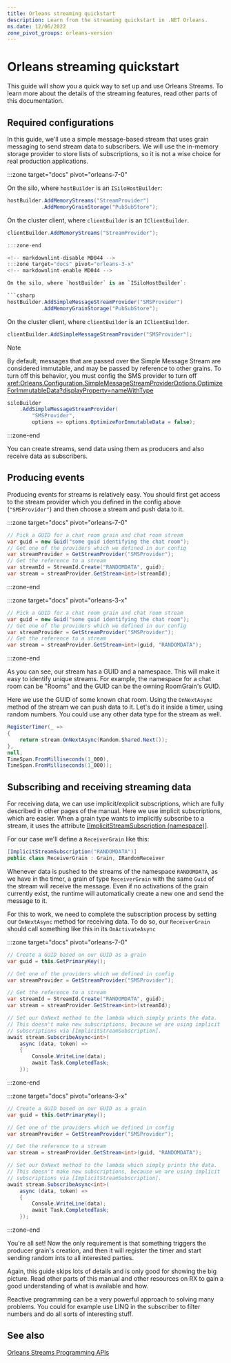 ```yaml
---
title: Orleans streaming quickstart
description: Learn from the streaming quickstart in .NET Orleans.
ms.date: 12/06/2022
zone_pivot_groups: orleans-version
---
```


# Orleans streaming quickstart

This guide will show you a quick way to set up and use Orleans Streams.
To learn more about the details of the streaming features, read other parts of this documentation.

## Required configurations

In this guide, we'll use a simple message-based stream that uses grain messaging to send stream data to subscribers. We will use the in-memory storage provider to store lists of subscriptions, so it is not a wise choice for real production applications.

<!-- markdownlint-disable MD044 -->
:::zone target="docs" pivot="orleans-7-0"
<!-- markdownlint-enable MD044 -->

On the silo, where `hostBuilder` is an `ISiloHostBuilder`:

```csharp
hostBuilder.AddMemoryStreams("StreamProvider")
           .AddMemoryGrainStorage("PubSubStore");
```

On the cluster client, where `clientBuilder` is an `IClientBuilder`.

```csharp
clientBuilder.AddMemoryStreams("StreamProvider");

:::zone-end

<!-- markdownlint-disable MD044 -->
:::zone target="docs" pivot="orleans-3-x"
<!-- markdownlint-enable MD044 -->

On the silo, where `hostBuilder` is an `ISiloHostBuilder`:

```csharp
hostBuilder.AddSimpleMessageStreamProvider("SMSProvider")
           .AddMemoryGrainStorage("PubSubStore");
```

On the cluster client, where `clientBuilder` is an `IClientBuilder`.

```csharp
clientBuilder.AddSimpleMessageStreamProvider("SMSProvider");
```

> [!NOTE]
> By default, messages that are passed over the Simple Message Stream are considered immutable, and may be passed by reference to other grains.  To turn off this behavior, you must config the SMS provider to turn off <xref:Orleans.Configuration.SimpleMessageStreamProviderOptions.OptimizeForImmutableData?displayProperty=nameWithType>

```csharp
siloBuilder
    .AddSimpleMessageStreamProvider(
        "SMSProvider",
        options => options.OptimizeForImmutableData = false);
```

:::zone-end

You can create streams, send data using them as producers and also receive data as subscribers.

## Producing events

Producing events for streams is relatively easy. You should first get access to the stream provider which you defined in the config above (`"SMSProvider"`) and then choose a stream and push data to it.

<!-- markdownlint-disable MD044 -->
:::zone target="docs" pivot="orleans-7-0"
<!-- markdownlint-enable MD044 -->

```csharp
// Pick a GUID for a chat room grain and chat room stream
var guid = new Guid("some guid identifying the chat room");
// Get one of the providers which we defined in our config
var streamProvider = GetStreamProvider("SMSProvider");
// Get the reference to a stream
var streamId = StreamId.Create("RANDOMDATA", guid);
var stream = streamProvider.GetStream<int>(streamId);
```

:::zone-end

<!-- markdownlint-disable MD044 -->
:::zone target="docs" pivot="orleans-3-x"
<!-- markdownlint-enable MD044 -->

```csharp
// Pick a GUID for a chat room grain and chat room stream
var guid = new Guid("some guid identifying the chat room");
// Get one of the providers which we defined in our config
var streamProvider = GetStreamProvider("SMSProvider");
// Get the reference to a stream
var stream = streamProvider.GetStream<int>(guid, "RANDOMDATA");
```

:::zone-end

As you can see, our stream has a GUID and a namespace. This will make it easy to identify unique streams. For example, the namespace for a chat room can be "Rooms" and the GUID can be the owning RoomGrain's GUID.

Here we use the GUID of some known chat room. Using the `OnNextAsync` method of the stream we can push data to it. Let's do it inside a timer, using random numbers. You could use any other data type for the stream as well.

```csharp
RegisterTimer(_ =>
{
    return stream.OnNextAsync(Random.Shared.Next());
},
null,
TimeSpan.FromMilliseconds(1_000),
TimeSpan.FromMilliseconds(1_000));
```

## Subscribing and receiving streaming data

For receiving data, we can use implicit/explicit subscriptions, which are fully described in other pages of the manual. Here we use implicit subscriptions, which are easier. When a grain type wants to implicitly subscribe to a stream, it uses the attribute [[ImplicitStreamSubscription (namespace)]](xref:Orleans.ImplicitStreamSubscriptionAttribute).

For our case we'll define a `ReceiverGrain` like this:

```csharp
[ImplicitStreamSubscription("RANDOMDATA")]
public class ReceiverGrain : Grain, IRandomReceiver
```

Whenever data is pushed to the streams of the namespace `RANDOMDATA`, as we have in the timer, a grain of type `ReceiverGrain` with the same `Guid` of the stream will receive the message. Even if no activations of the grain currently exist, the runtime will automatically create a new one and send the message to it.

For this to work, we need to complete the subscription process by setting our `OnNextAsync` method for receiving data. To do so, our `ReceiverGrain` should call something like this in its `OnActivateAsync`

<!-- markdownlint-disable MD044 -->
:::zone target="docs" pivot="orleans-7-0"
<!-- markdownlint-enable MD044 -->

```csharp
// Create a GUID based on our GUID as a grain
var guid = this.GetPrimaryKey();

// Get one of the providers which we defined in config
var streamProvider = GetStreamProvider("SMSProvider");

// Get the reference to a stream
var streamId = StreamId.Create("RANDOMDATA", guid);
var stream = streamProvider.GetStream<int>(streamId);

// Set our OnNext method to the lambda which simply prints the data.
// This doesn't make new subscriptions, because we are using implicit 
// subscriptions via [ImplicitStreamSubscription].
await stream.SubscribeAsync<int>(
    async (data, token) =>
    {
        Console.WriteLine(data);
        await Task.CompletedTask;
    });
```

:::zone-end

<!-- markdownlint-disable MD044 -->
:::zone target="docs" pivot="orleans-3-x"
<!-- markdownlint-enable MD044 -->

```csharp
// Create a GUID based on our GUID as a grain
var guid = this.GetPrimaryKey();

// Get one of the providers which we defined in config
var streamProvider = GetStreamProvider("SMSProvider");

// Get the reference to a stream
var stream = streamProvider.GetStream<int>(guid, "RANDOMDATA");

// Set our OnNext method to the lambda which simply prints the data.
// This doesn't make new subscriptions, because we are using implicit 
// subscriptions via [ImplicitStreamSubscription].
await stream.SubscribeAsync<int>(
    async (data, token) =>
    {
        Console.WriteLine(data);
        await Task.CompletedTask;
    });
```

:::zone-end

You're all set! Now the only requirement is that something triggers the producer grain's creation, and then it will register the timer and start sending random ints to all interested parties.

Again, this guide skips lots of details and is only good for showing the big picture. Read other parts of this manual and other resources on RX to gain a good understanding of what is available and how.

Reactive programming can be a very powerful approach to solving many problems. You could for example use LINQ in the subscriber to filter numbers and do all sorts of interesting stuff.

## See also

[Orleans Streams Programming APIs](streams-programming-apis.md)
